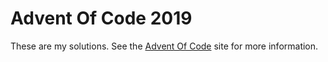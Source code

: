 Advent Of Code 2019
===================

These are my solutions. See the [Advent Of Code](http://adventofcode.com/) site for more information.
